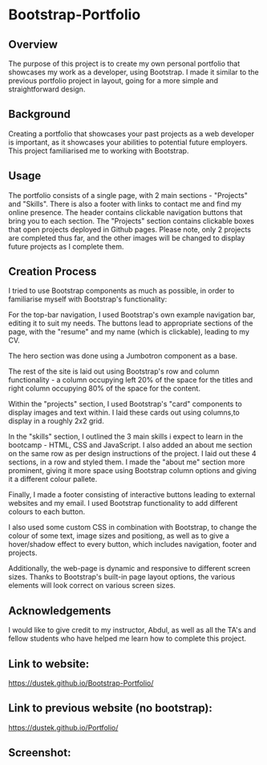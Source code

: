 # Bootstrap-Portfolio

## Overview

The purpose of this project is to create my own personal portfolio that showcases my work as a developer, using Bootstrap. I made it similar to the previous portfolio project in layout, going for a more simple and straightforward design.

## Background

Creating a portfolio that showcases your past projects as a web developer is important, as it showcases your abilities to  potential future employers. This project familiarised me to working with Bootstrap.

## Usage

The portfolio consists of a single page, with 2 main sections - "Projects" and "Skills". There is also a footer with links to contact me and find my online presence. The header contains clickable navigation buttons that bring you to each section.
The "Projects" section contains clickable boxes that open projects deployed in Github pages. Please note, only 2 projects are completed thus far, and the other images will be changed to display future projects as I complete them. 

## Creation Process

I tried to use Bootstrap components as much as possible, in order to familiarise myself with Bootstrap's functionality:

For the top-bar navigation, I used Bootstrap's own example navigation bar, editing it to suit my needs. The buttons lead to appropriate sections of the page, with the "resume" and my name (which is clickable), leading to my CV.

The hero section was done using a Jumbotron component as a base.

The rest of the site is laid out using Bootstrap's row and column functionality - a column occupying left 20% of the space for the titles and right column occupying 80% of the space for the content.

Within the "projects" section, I used Bootstrap's "card" components to display images and text within. I laid these cards out using columns,to display in a roughly 2x2 grid.

In the "skills" section, I outlined the 3 main skills i expect to learn in the bootcamp - HTML, CSS and JavaScript. I also added an about me section on the same row as per design instructions of the project. I laid out these 4 sections, in a row and styled them. I made the "about me" section more prominent, giving it more space using Bootstrap column options and giving it a different colour pallete.

Finally, I made a footer consisting of interactive buttons leading to external websites and my email. I used Bootstrap functionality to add different colours to each button.

I also used some custom CSS in combination with Bootstrap, to change the colour of some text, image sizes and positiong, as well as to give a hover/shadow effect to every button, which includes navigation, footer and projects.

Additionally, the web-page is dynamic and responsive to different screen sizes. Thanks to Bootstrap's built-in page layout options, the various elements will look correct on various screen sizes.

## Acknowledgements

I would like to give credit to my instructor, Abdul, as well as all the TA's and fellow students who have helped me learn how to complete this project.

## Link to website:

https://dustek.github.io/Bootstrap-Portfolio/

## Link to previous website (no bootstrap):

https://dustek.github.io/Portfolio/




## Screenshot: